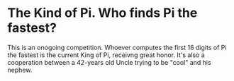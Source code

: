 # The Kind of Pi. Who finds Pi the fastest?

This is an onogoing competition. Whoever computes the first 16 digits of Pi the fastest is the current King of Pi, receivng great honor. It's also a cooperation between a 42-years old Uncle trying to be "cool" and his nephew.
